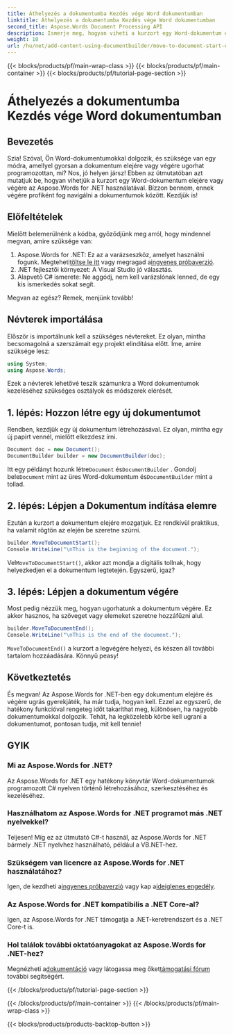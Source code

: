 ```yaml
---
title: Áthelyezés a dokumentumba Kezdés vége Word dokumentumban
linktitle: Áthelyezés a dokumentumba Kezdés vége Word dokumentumban
second_title: Aspose.Words Document Processing API
description: Ismerje meg, hogyan viheti a kurzort egy Word-dokumentum elejére és végére az Aspose.Words for .NET használatával. Átfogó útmutató lépésről lépésre utasításokkal és példákkal.
weight: 10
url: /hu/net/add-content-using-documentbuilder/move-to-document-start-end/
---
```


{{< blocks/products/pf/main-wrap-class >}}
{{< blocks/products/pf/main-container >}}
{{< blocks/products/pf/tutorial-page-section >}}

# Áthelyezés a dokumentumba Kezdés vége Word dokumentumban

## Bevezetés

Szia! Szóval, Ön Word-dokumentumokkal dolgozik, és szüksége van egy módra, amellyel gyorsan a dokumentum elejére vagy végére ugorhat programozottan, mi? Nos, jó helyen jársz! Ebben az útmutatóban azt mutatjuk be, hogyan vihetjük a kurzort egy Word-dokumentum elejére vagy végére az Aspose.Words for .NET használatával. Bízzon bennem, ennek végére profiként fog navigálni a dokumentumok között. Kezdjük is!

## Előfeltételek

Mielőtt belemerülnénk a kódba, győződjünk meg arról, hogy mindennel megvan, amire szüksége van:

1.  Aspose.Words for .NET: Ez az a varázseszköz, amelyet használni fogunk. Megteheti[töltse le itt](https://releases.aspose.com/words/net/) vagy megragad a[ingyenes próbaverzió](https://releases.aspose.com/).
2. .NET fejlesztői környezet: A Visual Studio jó választás.
3. Alapvető C# ismerete: Ne aggódj, nem kell varázslónak lenned, de egy kis ismerkedés sokat segít.

Megvan az egész? Remek, menjünk tovább!

## Névterek importálása

Először is importálnunk kell a szükséges névtereket. Ez olyan, mintha becsomagolná a szerszámait egy projekt elindítása előtt. Íme, amire szüksége lesz:

```csharp
using System;
using Aspose.Words;
```

Ezek a névterek lehetővé teszik számunkra a Word dokumentumok kezeléséhez szükséges osztályok és módszerek elérését.

## 1. lépés: Hozzon létre egy új dokumentumot

Rendben, kezdjük egy új dokumentum létrehozásával. Ez olyan, mintha egy új papírt vennél, mielőtt elkezdesz írni.

```csharp
Document doc = new Document();
DocumentBuilder builder = new DocumentBuilder(doc);
```

 Itt egy példányt hozunk létre`Document` és`DocumentBuilder` . Gondolj bele`Document` mint az üres Word-dokumentum és`DocumentBuilder` mint a tollad.

## 2. lépés: Lépjen a Dokumentum indítása elemre

Ezután a kurzort a dokumentum elejére mozgatjuk. Ez rendkívül praktikus, ha valamit rögtön az elején be szeretne szúrni.

```csharp
builder.MoveToDocumentStart();
Console.WriteLine("\nThis is the beginning of the document.");
```

 Vel`MoveToDocumentStart()`, akkor azt mondja a digitális tollnak, hogy helyezkedjen el a dokumentum legtetején. Egyszerű, igaz?

## 3. lépés: Lépjen a dokumentum végére

Most pedig nézzük meg, hogyan ugorhatunk a dokumentum végére. Ez akkor hasznos, ha szöveget vagy elemeket szeretne hozzáfűzni alul.

```csharp
builder.MoveToDocumentEnd();
Console.WriteLine("\nThis is the end of the document.");
```

`MoveToDocumentEnd()` a kurzort a legvégére helyezi, és készen áll további tartalom hozzáadására. Könnyű peasy!

## Következtetés

És megvan! Az Aspose.Words for .NET-ben egy dokumentum elejére és végére ugrás gyerekjáték, ha már tudja, hogyan kell. Ezzel az egyszerű, de hatékony funkcióval rengeteg időt takaríthat meg, különösen, ha nagyobb dokumentumokkal dolgozik. Tehát, ha legközelebb körbe kell ugrani a dokumentumot, pontosan tudja, mit kell tennie!

## GYIK

### Mi az Aspose.Words for .NET?  
Az Aspose.Words for .NET egy hatékony könyvtár Word-dokumentumok programozott C# nyelven történő létrehozásához, szerkesztéséhez és kezeléséhez.

### Használhatom az Aspose.Words for .NET programot más .NET nyelvekkel?  
Teljesen! Míg ez az útmutató C#-t használ, az Aspose.Words for .NET bármely .NET nyelvhez használható, például a VB.NET-hez.

### Szükségem van licencre az Aspose.Words for .NET használatához?  
 Igen, de kezdheti a[ingyenes próbaverzió](https://releases.aspose.com/) vagy kap a[ideiglenes engedély](https://purchase.aspose.com/temporary-license/).

### Az Aspose.Words for .NET kompatibilis a .NET Core-al?  
Igen, az Aspose.Words for .NET támogatja a .NET-keretrendszert és a .NET Core-t is.

### Hol találok további oktatóanyagokat az Aspose.Words for .NET-hez?  
Megnézheti a[dokumentáció](https://reference.aspose.com/words/net/) vagy látogassa meg őket[támogatási fórum](https://forum.aspose.com/c/words/8) további segítségért.

{{< /blocks/products/pf/tutorial-page-section >}}

{{< /blocks/products/pf/main-container >}}
{{< /blocks/products/pf/main-wrap-class >}}

{{< blocks/products/products-backtop-button >}}
